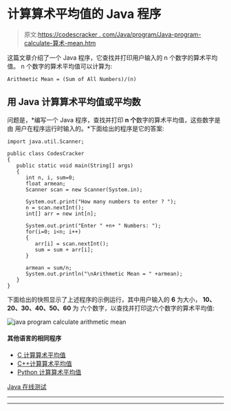 # 计算算术平均值的 Java 程序

> 原文:[https://codescracker . com/Java/program/Java-program-calculate-算术-mean.htm](https://codescracker.com/java/program/java-program-calculate-arithmetic-mean.htm)

这篇文章介绍了一个 Java 程序，它查找并打印用户输入的 n 个数字的算术平均值。 n 个数字的算术平均值可以计算为:

```
Arithmetic Mean = (Sum of All Numbers)/(n)
```

## 用 Java 计算算术平均值或平均数

问题是，*编写一个 Java 程序，查找并打印 **n 个**数字的算术平均值，这些数字是由 用户在程序运行时输入的。*下面给出的程序是它的答案:

```
import java.util.Scanner;

public class CodesCracker
{
   public static void main(String[] args)
   {
      int n, i, sum=0;
      float armean;
      Scanner scan = new Scanner(System.in);

      System.out.print("How many numbers to enter ? ");
      n = scan.nextInt();
      int[] arr = new int[n];

      System.out.print("Enter " +n+ " Numbers: ");
      for(i=0; i<n; i++)
      {
         arr[i] = scan.nextInt();
         sum = sum + arr[i];
      }

      armean = sum/n;
      System.out.println("\nArithmetic Mean = " +armean);
   }
}
```

下面给出的快照显示了上述程序的示例运行，其中用户输入的 **6** 为大小， **10、20、30、40、50、60** 为 六个数字，以查找并打印这六个数字的算术平均值:

![java program calculate arithmetic mean](../Images/5784f9d5f5591b14478fd938bf451023.png)

#### 其他语言的相同程序

*   [C 计算算术平均值](/c/program/c-program-calculate-arithmetic-mean.htm)
*   [C++计算算术平均值](/cpp/program/cpp-program-calculate-arithmetic-mean.htm)
*   [Python 计算算术平均值](/python/program/python-program-calculate-average-of-numbers.htm)

[Java 在线测试](/exam/showtest.php?subid=1)

* * *

* * *